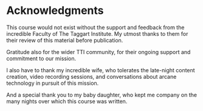 # Acknowledgments 

This course would not exist without the support and feedback from the incredible Faculty of The Taggart Institute. My utmost thanks to them for their review of this material before publication.

Gratitude also for the wider TTI community, for their ongoing support and commitment to our mission.

I also have to thank my incredible wife, who tolerates the late-night content creation, video recording sessions, and conversations about arcane technology in pursuit of this mission. 

And a special thank you to my baby daughter, who kept me company on the many nights over which this course was written.
